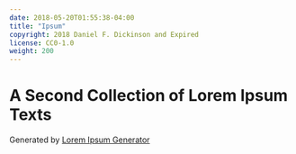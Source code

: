 ```yaml
---
date: 2018-05-20T01:55:38-04:00
title: "Ipsum"
copyright: 2018 Daniel F. Dickinson and Expired
license: CC0-1.0
weight: 200
---
```


# A Second Collection of Lorem Ipsum Texts

Generated by [Lorem Ipsum Generator](https://loremipsum.io/generator)
